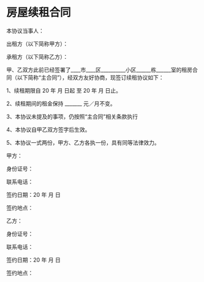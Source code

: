 # 房屋续租合同


本协议当事人：

出租方（以下简称甲方）：

承租方（以下简称乙方）：

甲、乙双方此前已经签署了\_\_\_\_市\_\_\_\_区\_\_\_\_\_\_\_\_\_\_小区\_\_\_\_\_\_栋\_\_\_\_\_\_室的租房合同（以下简称“主合同”），经双方友好协商，现签订续租协议如下：

1、续租期限自 20  年 月 日起 至 20  年  月  日止。

2、续租期间的租金保持 \_\_\_\_\_\_\_   元／月不变。

3、本协议未提及的事项，仍按照“主合同”相关条款执行

4、本协议自甲乙双方签字后生效。

5、本协议一式两份，甲方、乙方各执一份，具有同等法律效力。


甲方：

身份证号：

联系电话：

签约日期：20  年 月 日

签约地点：

乙方：

身份证号：

联系电话：

签约日期：20  年 月 日

签约地点：